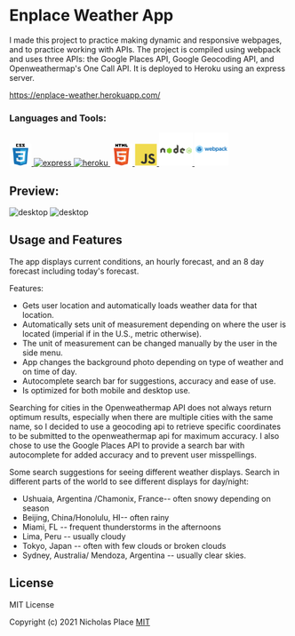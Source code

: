 # Enplace Weather App

I made this project to practice making dynamic and responsive webpages, and to practice working with APIs. The project is compiled using webpack and uses three APIs: the Google Places API, Google Geocoding API, and Openweathermap's One Call API. It is deployed to Heroku using an express server. 

https://enplace-weather.herokuapp.com/


<h3 align="left">Languages and Tools:</h3>
<p align="left"> <a href="https://www.w3schools.com/css/" target="_blank"> <img src="https://raw.githubusercontent.com/devicons/devicon/master/icons/css3/css3-original-wordmark.svg" alt="css3" width="40" height="40"/> </a> <a href="https://expressjs.com" target="_blank" background-color= "white"> <img src="https://encrypted-tbn0.gstatic.com/images?q=tbn:ANd9GcSFkokhLLsOrtw9NlwdK9Z1Il7nq_5FQCAzZUIiSM8-9lAII8FxJG_2u5reGqIBdxy4miE&usqp=CAU" alt="express" width="50" height="40"/> </a> <a href="https://heroku.com" target="_blank"> <img src="https://www.vectorlogo.zone/logos/heroku/heroku-icon.svg" alt="heroku" width="40" height="40"/> </a> <a href="https://www.w3.org/html/" target="_blank"> <img src="https://raw.githubusercontent.com/devicons/devicon/master/icons/html5/html5-original-wordmark.svg" alt="html5" width="40" height="40"/> </a> <a href="https://developer.mozilla.org/en-US/docs/Web/JavaScript" target="_blank"> <img src="https://raw.githubusercontent.com/devicons/devicon/master/icons/javascript/javascript-original.svg" alt="javascript" width="40" height="40"/> </a> <a href="https://nodejs.org" target="_blank"> <img src="https://raw.githubusercontent.com/devicons/devicon/master/icons/nodejs/nodejs-original-wordmark.svg" alt="nodejs" width="60" height="60"/> </a> <a href="https://webpack.js.org" target="_blank"> <img src="https://raw.githubusercontent.com/devicons/devicon/d00d0969292a6569d45b06d3f350f463a0107b0d/icons/webpack/webpack-original-wordmark.svg" alt="webpack" width="60" height="60"/> </a> </p>

## Preview:
<img src="./cell.gif" alt="desktop" width="300"/>
<img src="./desktop.gif" alt="desktop" width="800"/>

## Usage and Features
The app displays current conditions, an hourly forecast, and an 8 day forecast including today's forecast.


Features: 

- Gets user location and automatically loads weather data for that location.
- Automatically sets unit of measurement depending on where the user is located (imperial if in the U.S., metric  otherwise).
- The unit of measurement can be changed manually by the user in the side menu.
- App changes the background photo depending on type of weather and on time of day. 
- Autocomplete search bar for suggestions, accuracy and ease of use.
- Is optimized for both mobile and desktop use. 

Searching for cities  in the Openweathermap API does not always return optimum results, especially when there are multiple cities with the same name, so I decided to use a geocoding api to retrieve specific coordinates to be submitted to the openweathermap api for maximum accuracy. I also chose to use the Google Places API to provide a search bar with autocomplete for added accuracy and to prevent user misspellings. 

Some search suggestions for seeing different weather displays. Search in different parts of the world to see different displays for day/night:
- Ushuaia, Argentina /Chamonix, France-- often snowy depending on season
- Beijing, China/Honolulu, HI-- often rainy
- Miami, FL -- frequent thunderstorms in the afternoons
- Lima, Peru -- usually cloudy
- Tokyo, Japan -- often with few clouds or broken clouds
- Sydney, Australia/ Mendoza, Argentina -- usually clear skies. 



## License
MIT License

Copyright (c) 2021 Nicholas Place 
[MIT](https://choosealicense.com/licenses/mit/)
